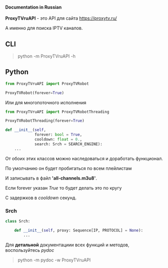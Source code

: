 #### Documentation in Russian

**ProxyTVruAPI** - это API для сайта https://proxytv.ru/

А именно для поиска IPTV каналов.

## CLI

> python -m ProxyTVruAPI -h

## Python

```python
from ProxyTVruAPI import ProxyTVRobot

ProxyTVRobot(forever=True)
```

Или для многопоточного исполнения

```python
from ProxyTVruAPI import ProxyTVRobotThreading

ProxyTVRobotThreading(forever=True)
```

```python
def __init__(self,
             forever: bool = True,
             cooldown: float = 0.,
             search: Srch = SEARCH_ENGINE):
    ...
```

От обоих этих классов можно наследоваться и доработать функционал.

По умолчанию он будет пробигаться по всем плейлистам

И записывать в файл **'all-channels.m3u8'**.

Если forever указан _True_ то будет делать это по кругу

С задержков в _cooldown_ секунд.

### Srch

```python
class Srch:

    def __init__(self, proxy: Sequence[IP, PROTOCOL] = None):
        ...
```

Для **детальной** документациии всех функций и методов, воспользуйтесь *pydoc*
> python -m pydoc -w ProxyTVruAPI

